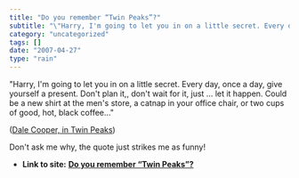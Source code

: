 ```yaml
---
title: "Do you remember “Twin Peaks”?"
subtitle: "\"Harry, I'm going to let you in on a little secret. Every day, once a day,"
category: "uncategorized"
tags: []
date: "2007-04-27"
type: "rain"
---
```

"Harry, I'm going to let you in on a little secret. Every day, once a day,
give yourself a present. Don't plan it,, don't wait for it, just … let it
happen. Could be a new shirt at the men's store, a catnap in your office
chair, or two cups of good, hot, black coffee…"

([Dale Cooper, in Twin Peaks](<http://www.imdb.com/title/tt0098936/quotes>))  

  
Don't ask me why, the quote just strikes me as funny!  


* **Link to site:** **[Do you remember “Twin Peaks”?](None)**